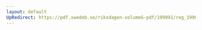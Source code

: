 ```yaml
---
layout: default
UpRedirect: https://pdf.swedeb.se/riksdagen-volumeG-pdf/199091/reg_199091/reg_199091_0008.pdf
---
```

